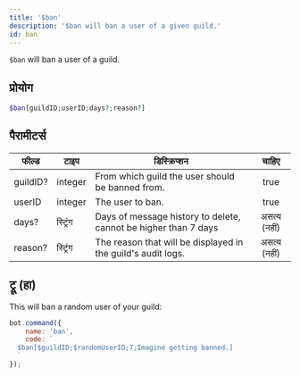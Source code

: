 ```yaml
---
title: '$ban'
description: '$ban will ban a user of a given guild.'
id: ban
---
```


`$ban` will ban a user of a guild.

## प्रोयोग

```php
$ban[guildID;userID;days?;reason?]
```

## पैरामीटर्स

| फील्ड    | टाइप     | डिस्क्रिप्शन                                                    |    चाहिए     |
| -------- | -------- | --------------------------------------------------------------- |:------------:|
| guildID? | integer  | From which guild the user should be banned from.                |     true     |
| userID   | integer  | The user to ban.                                                |     true     |
| days?    | स्ट्रिंग | Days of message history to delete, cannot be higher than 7 days | असत्य (नहीं) |
| reason?  | स्ट्रिंग | The reason that will be displayed in the guild's audit logs.    | असत्य (नहीं) |

## ट्रू (हा)

This will ban a random user of your guild:

```javascript
bot.command({
    name: 'ban',
    code: `
  $ban[$guildID;$randomUserID;7;Imagine getting banned.]
  `
});
```
